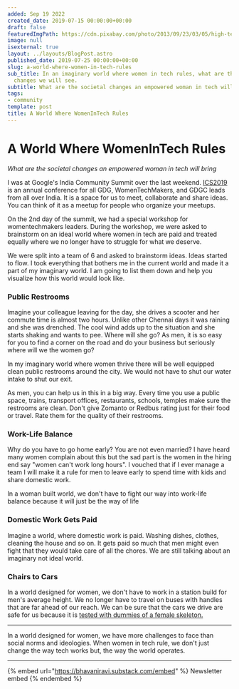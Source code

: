 ```yaml
---
added: Sep 19 2022
created_date: 2019-07-15 00:00:00+00:00
draft: false
featuredImgPath: https://cdn.pixabay.com/photo/2013/09/23/03/05/high-tech-185146_960_720.jpg
image: null
isexternal: true
layout: ../layouts/BlogPost.astro
published_date: 2019-07-25 00:00:00+00:00
slug: a-world-where-women-in-tech-rules
sub_title: In an imaginary world where women in tech rules, what are the societal
  changes we will see.
subtitle: What are the societal changes an empowered woman in tech will bring
tags:
- community
template: post
title: A World Where WomenInTech Rules
---
```


# A World Where WomenInTech Rules

_What are the societal changes an empowered woman in tech will bring_

I was at Google's India Community Summit over the last weekend. [ICS2019](https://twitter.com/hashtag/ICS2019) is an annual conference for all GDG, WomenTechMakers, and GDGC leads from all over India. It is a space for us to meet, collaborate and share ideas. You can think of it as a meetup for people who organize your meetups.

On the 2nd day of the summit, we had a special workshop for womentechmakers leaders. During the workshop, we were asked to brainstorm on an ideal world where women in tech are paid and treated equally where we no longer have to struggle for what we deserve.

We were split into a team of 6 and asked to brainstorm ideas. Ideas started to flow. I took everything that bothers me in the current world and made it a part of my imaginary world. I am going to list them down and help you visualize how this world would look like.

### Public Restrooms

Imagine your colleague leaving for the day, she drives a scooter and her commute time is almost two hours. Unlike other Chennai days it was raining and she was drenched. The cool wind adds up to the situation and she starts shaking and wants to pee. Where will she go? As men, it is so easy for you to find a corner on the road and do your business but seriously where will we the women go?

In my imaginary world where women thrive there will be well equipped clean public restrooms around the city. We would not have to shut our water intake to shut our exit.

As men, you can help us in this in a big way. Every time you use a public space, trains, transport offices, restaurants, schools, temples make sure the restrooms are clean. Don't give Zomanto or Redbus rating just for their food or travel. Rate them for the quality of their restrooms.

### Work-Life Balance

Why do you have to go home early? You are not even married? I have heard many women complain about this but the sad part is the women in the hiring end say "women can't work long hours". I vouched that if I ever manage a team I will make it a rule for men to leave early to spend time with kids and share domestic work.

In a woman built world, we don't have to fight our way into work-life balance because it will just be the way of life

### Domestic Work Gets Paid

Imagine a world, where domestic work is paid. Washing dishes, clothes, cleaning the house and so on. It gets paid so much that men might even fight that they would take care of all the chores. We are still talking about an imaginary not ideal world.

### Chairs to Cars

In a world designed for women, we don't have to work in a station build for men's average height. We no longer have to travel on buses with handles that are far ahead of our reach. We can be sure that the cars we drive are safe for us because it is [tested with dummies of a female skeleton.](https://www.theguardian.com/lifeandstyle/2019/feb/23/truth-world-built-for-men-car-crashes)

***

In a world designed for women, we have more challenges to face than social norms and ideologies. When women in tech rule, we don't just change the way tech works but, the way the world operates.

***

{% embed url="https://bhavaniravi.substack.com/embed" %}
Newsletter embed
{% endembed %}